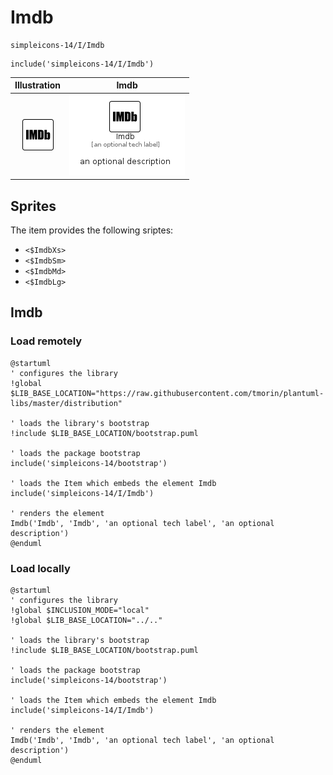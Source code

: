 # Imdb


```text
simpleicons-14/I/Imdb
```

```text
include('simpleicons-14/I/Imdb')
```



| Illustration | Imdb |
| :---: | :---: |
| ![illustration for Illustration](../../simpleicons-14/I/Imdb.png) | ![illustration for Imdb](../../simpleicons-14/I/Imdb.Local.png) |



## Sprites
The item provides the following sriptes:

- `<$ImdbXs>`
- `<$ImdbSm>`
- `<$ImdbMd>`
- `<$ImdbLg>`





## Imdb

### Load remotely
```plantuml
@startuml
' configures the library
!global $LIB_BASE_LOCATION="https://raw.githubusercontent.com/tmorin/plantuml-libs/master/distribution"

' loads the library's bootstrap
!include $LIB_BASE_LOCATION/bootstrap.puml

' loads the package bootstrap
include('simpleicons-14/bootstrap')

' loads the Item which embeds the element Imdb
include('simpleicons-14/I/Imdb')

' renders the element
Imdb('Imdb', 'Imdb', 'an optional tech label', 'an optional description')
@enduml
```

### Load locally
```plantuml
@startuml
' configures the library
!global $INCLUSION_MODE="local"
!global $LIB_BASE_LOCATION="../.."

' loads the library's bootstrap
!include $LIB_BASE_LOCATION/bootstrap.puml

' loads the package bootstrap
include('simpleicons-14/bootstrap')

' loads the Item which embeds the element Imdb
include('simpleicons-14/I/Imdb')

' renders the element
Imdb('Imdb', 'Imdb', 'an optional tech label', 'an optional description')
@enduml
```

